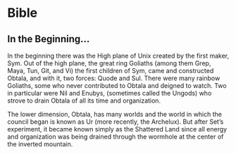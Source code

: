 # Bible

## In the Beginning...

In the beginning there was the High plane of Unix created by the first maker, Sym. Out of the high plane, the great ring Goliaths (among them Grep, Maya, Tun, Git, and Vi) the first children of Sym, came and constructed Obtala, and with it, two forces: Quode and Sul. There were many rainbow Goliaths, some who never contributed to Obtala and deigned to watch. Two in particular were Nil and Enubys, (sometimes called the Ungods) who strove to drain Obtala of all its time and organization.

The lower dimension, Obtala, has many worlds and the world in which the council began is known as Ur (more recently, the Archelux). But after Set’s experiment, it became known simply as the Shattered Land since all energy and organization was being drained through the wormhole at the center of the inverted mountain.

